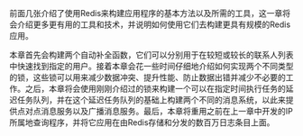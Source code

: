 前面几张介绍了使用Redis来构建应用程序的基本方法以及所需的工具，这一章将会介绍更多更有用的工具和技术，并说明如何使用它们去构建更具有规模的Redis应用。

本章首先会构建两个自动补全函数，它们可以分别用于在较短或较长的联系人列表中快速找到指定的用户。接着本章会花一些时间仔细地介绍如何实现两个不同类型的锁，这些锁可以用来减少数据冲突、提升性能、防止数据出错并减少不必要的工作。之后，本章将会使用刚刚介绍过的锁来构建一个可以在指定时间执行任务的延迟任务队列，并在这个延迟任务队列的基础上构建两个不同的消息系统，以此来提供点对点消息服务以及广播消息服务。最后，本章将重用之前在上一章中开发的IP所属地查询程序，并将它应用在由Redis存储和分发的数百万日志条目上面。

